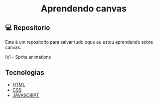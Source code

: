 <h1 align="center">Aprendendo canvas</h1>

## 💻 Repositorio

Este é um repositorio para salvar tudo oque eu estou aprendendo sobre canvas.

[x] - Sprite animations

## Tecnologias

- [HTML](https://developer.mozilla.org/pt-BR/docs/Web/HTML)
- [CSS](https://developer.mozilla.org/pt-BR/docs/Web/CSS)
- [JAVASCRIPT](https://developer.mozilla.org/pt-BR/docs/Web/JavaScript)
